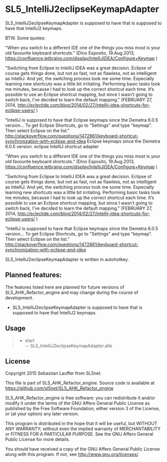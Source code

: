 # SL5_IntelliJ2eclipseKeymapAdapter
SL5_IntelliJ2eclipseKeymapAdapter is supposed to have that is supposed to have that IntelliJ2 keymaps.


BTW. Some quotes:

"When you switch to a different IDE one of the things you miss most is your old favourite keyboard shortcuts."
(Dino Esposito, 19.Aug.2013, https://confluence.jetbrains.com/display/IntelliJIDEA/Configure+Keymap )

"Switching from Eclipse to IntelliJ IDEA was a great decision. Eclipse of course gets things done, but not as fast, not as flawless, not as intelligent as IntelliJ.
And yet, the switching process took me some time. Especially learning new shortcuts was a little bit irritating. Performing basic tasks took me minutes, because I had to look up the correct shortcut each time. It’s possible to use an Eclipse shortcut mapping, but since I wasn’t going to switch back, I’ve decided to learn the default mapping."
(FEBRUARY 27, 2014, http://eclectide.com/blog/2014/02/27/intellij-idea-shortcuts-for-eclipse-users/ )

"IntelliJ is supposed to have that Eclipse keymaps since the Demetra 6.0.5 version...
To get Eclipse Shortcuts, go to "Settings" and type "keymap". Then select Eclipse on the list."
http://stackoverflow.com/questions/1472861/keyboard-shortcut-synchronization-with-eclipse-and-idea Eclipse keymaps since the Demetra 6.0.5 version.
eclipse IntelliJ shortcut adapter

"When you switch to a different IDE one of the things you miss most is your old favourite keyboard shortcuts."
(Dino Esposito, 19.Aug.2013, https://confluence.jetbrains.com/display/IntelliJIDEA/Configure+Keymap )

"Switching from Eclipse to IntelliJ IDEA was a great decision. Eclipse of course gets things done, but not as fast, not as flawless, not as intelligent as IntelliJ.
And yet, the switching process took me some time. Especially learning new shortcuts was a little bit irritating. Performing basic tasks took me minutes, because I had to look up the correct shortcut each time. It’s possible to use an Eclipse shortcut mapping, but since I wasn’t going to switch back, I’ve decided to learn the default mapping."
(FEBRUARY 27, 2014, http://eclectide.com/blog/2014/02/27/intellij-idea-shortcuts-for-eclipse-users/ )

"IntelliJ is supposed to have that Eclipse keymaps since the Demetra 6.0.5 version...
To get Eclipse Shortcuts, go to "Settings" and type "keymap". Then select Eclipse on the list."
http://stackoverflow.com/questions/1472861/keyboard-shortcut-synchronization-with-eclipse-and-idea



SL5_IntelliJ2eclipseKeymapAdapter is written in autohotkey.

Planned features:
-----

The features listed here are planned for future versions of SL5_AHK_Refactor_engine and may change during the course of development.

- SL5_IntelliJ2eclipseKeymapAdapter is supposed to have that is supposed to have that IntelliJ2 keymaps.


Usage
-----

>* start<br>
> --   SL5_IntelliJ2eclipseKeymapAdapter.ahk



License
-------
 
Copyright 2015 Sebastian Lauffer from SL5net.

This file is part of SL5_AHK_Refactor_engine. Source code is available at 
https://github.com/sl5net/SL5_AHK_Refactor_engine

SL5_AHK_Refactor_engine is free software: you can redistribute it and/or modify it under the terms of the GNU Affero General Public License as published by the Free Software Foundation, either version 3 of the License, or (at your option) any later version.

This program is distributed in the hope that it will be useful, but WITHOUT ANY WARRANTY; without even the implied warranty of MERCHANTABILITY or FITNESS FOR A PARTICULAR PURPOSE. See the GNU Affero General Public License for more details.

You should have received a copy of the GNU Affero General Public License along with this program. If not, see http://www.gnu.org/licenses/.

